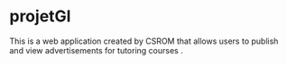 # projetGl

This is a web application created by CSROM that allows users to publish and view advertisements for tutoring courses .
